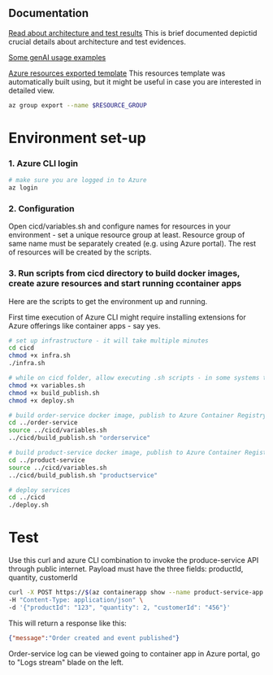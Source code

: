 ## Documentation
[Read about architecture and test results](docs/arch_and_test.pdf)
This is brief documented depictid crucial details about architecture and test evidences.

[Some genAI usage examples](docs/genAI_usage.pdf)

[Azure resources exported template](docs/azure_resources.json)
This resources template was automatically built using, but it might be useful in case you 
are interested in detailed view. 
```bash
az group export --name $RESOURCE_GROUP
```

# Environment set-up
### 1. Azure CLI login

```bash
# make sure you are logged in to Azure
az login
```

### 2. Configuration
Open cicd/variables.sh and configure names for resources in your environment - set a unique resource group at least. 
Resource group of same name must be separately created (e.g. using Azure portal).
The rest of resources will be created by the scripts.

### 3. Run scripts from cicd directory to build docker images, create azure resources and start running ccontainer apps
Here are the scripts to get the environment up and running.

First time execution of Azure CLI might require installing extensions for Azure offerings like container apps - say yes.
```bash
# set up infrastructure - it will take multiple minutes
cd cicd
chmod +x infra.sh
./infra.sh

# while on cicd folder, allow executing .sh scripts - in some systems this needs explicit permission
chmod +x variables.sh
chmod +x build_publish.sh
chmod +x deploy.sh

# build order-service docker image, publish to Azure Container Registry
cd ../order-service
source ../cicd/variables.sh
../cicd/build_publish.sh "orderservice"

# build product-service docker image, publish to Azure Container Registry
cd ../product-service
source ../cicd/variables.sh
../cicd/build_publish.sh "productservice"

# deploy services
cd ../cicd
./deploy.sh
```

# Test
Use this curl and azure CLI combination to invoke the produce-service API through public internet.
Payload must have the three fields: productId, quantity, customerId
```bash
curl -X POST https://$(az containerapp show --name product-service-app --resource-group $RESOURCE_GROUP --query properties.configuration.ingress.fqdn --output tsv)/order-products \
-H "Content-Type: application/json" \
-d '{"productId": "123", "quantity": 2, "customerId": "456"}'
```

This will return a response like this:
```json
{"message":"Order created and event published"}
```

Order-service log can be viewed going to container app in Azure portal, go to "Logs stream" blade on the left.